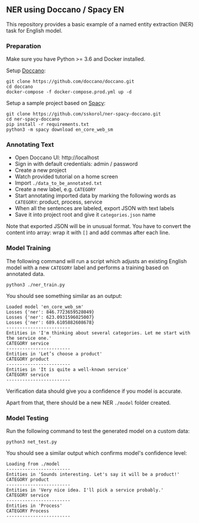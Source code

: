 ## NER using Doccano / Spacy EN  

This repository provides a basic example of a named entity extraction (NER) task for English model.

### Preparation

Make sure you have Python >= 3.6 and Docker installed.

Setup [Doccano](https://github.com/doccano/doccano):
```shell script
git clone https://github.com/doccano/doccano.git
cd doccano
docker-compose -f docker-compose.prod.yml up -d
```

Setup a sample project based on [Spacy](https://spacy.io/):
```shell script
git clone https://github.com/sskorol/ner-spacy-doccano.git
cd ner-spacy-doccano
pip install -r requirements.txt
python3 -m spacy download en_core_web_sm
```

### Annotating Text

- Open Doccano UI: http://localhost
- Sign in with default credentials: admin / password
- Create a new project
- Watch provided tutorial on a home screen
- Import `./data_to_be_annotated.txt`
- Create a new label, e.g. `CATEGORY`
- Start annotating imported data by marking the following words as `CATEGORY`: product, process, service
- When all the sentences are labeled, export JSON with text labels
- Save it into project root and give it `categories.json` name

Note that exported JSON will be in unusual format. You have to convert the content into array: wrap it with `[]` and add commas after each line.

### Model Training

The following command will run a script which adjusts an existing English model with a new `CATEGORY` label and performs a training based on annotated data.  

```shell script
python3 ./ner_train.py
```

You should see something similar as an output:
```text
Loaded model 'en_core_web_sm'
Losses {'ner': 846.7723659528049}
Losses {'ner': 623.0931596025007}
Losses {'ner': 689.6105882608678}
------------------------
Entities in 'I'm thinking about several categories. Let me start with the service one.'
CATEGORY service
------------------------
Entities in 'Let’s choose a product'
CATEGORY product
------------------------
Entities in 'It is quite a well-known service'
CATEGORY service
------------------------
```

Verification data should give you a confidence if you model is accurate.

Apart from that, there should be a new NER `./model` folder created.

### Model Testing

Run the following command to test the generated model on a custom data:

```shell script
python3 net_test.py
```

You should see a similar output which confirms model's confidence level:

```text
Loading from ./model
------------------------
Entities in 'Sounds interesting. Let's say it will be a product!'
CATEGORY product
------------------------
Entities in 'Very nice idea. I'll pick a service probably.'
CATEGORY service
------------------------
Entities in 'Process'
CATEGORY Process
------------------------
``` 